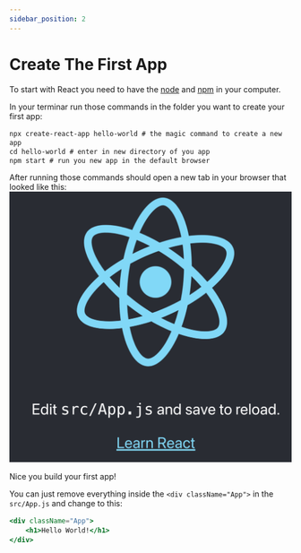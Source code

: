 ```yaml
---
sidebar_position: 2
---
```


# Create The First App

To start with React you need to have the [node](https://nodejs.org/) and [npm](https://npmjs.com/) in your computer.

In your terminar run those commands in the folder you want to create your first app:

```
npx create-react-app hello-world # the magic command to create a new app
cd hello-world # enter in new directory of you app
npm start # run you new app in the default browser
```

After running those commands should open a new tab in your browser that looked like this:
![npx create react app start](./img/Start.png)

Nice you build your first app!

You can just remove everything inside the `<div className="App">` in the `src/App.js` and change to this:
```jsx live showLines
<div className="App">
	<h1>Hello World!</h1>
</div>
```
